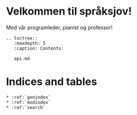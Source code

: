 # Velkommen til språksjov!
Med vår programleder, pianist og professor!

```{eval-rst}
.. toctree::
   :maxdepth: 5
   :caption: Contents:
   
   api.md
```

# Indices and tables
```{eval-rst}
* :ref:`genindex`
* :ref:`modindex`
* :ref:`search`
```

